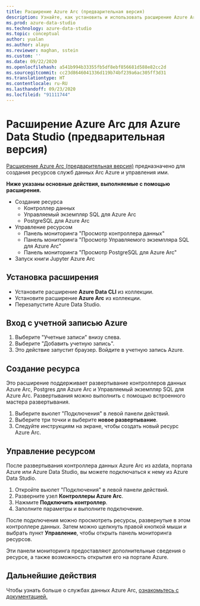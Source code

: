 ```yaml
---
title: Расширение Azure Arc (предварительная версия)
description: Узнайте, как установить и использовать расширение Azure Arc, чтобы испытать службы данных Azure ARC.
ms.prod: azure-data-studio
ms.technology: azure-data-studio
ms.topic: conceptual
author: yualan
ms.author: alayu
ms.reviewer: maghan, sstein
ms.custom: ''
ms.date: 09/22/2020
ms.openlocfilehash: a541b994b33355fb5df8ebf856681d588e82cc2d
ms.sourcegitcommit: cc23d8646041336d119b74bf239a6ac305ff3d31
ms.translationtype: HT
ms.contentlocale: ru-RU
ms.lasthandoff: 09/23/2020
ms.locfileid: "91111744"
---
```

# <a name="azure-arc-extension-for-azure-data-studio-preview"></a>Расширение Azure Arc для Azure Data Studio (предварительная версия)

[Расширение Azure Arc (предварительная версия)](https://aka.ms/azurearcdata-docs) предназначено для создания ресурсов служб данных Arc Azure и управления ими.

**Ниже указаны основные действия, выполняемые с помощью расширения.**
- Создание ресурса
    - Контроллер данных
    - Управляемый экземпляр SQL для Azure Arc
    - PostgreSQL для Azure Arc
- Управление ресурсом
    - Панель мониторинга "Просмотр контроллера данных"
    - Панель мониторинга "Просмотр Управляемого экземпляра SQL для Azure Arc"
    - Панель мониторинга "Просмотр PostgreSQL для Azure Arc"
- Запуск книги Jupyter Azure Arc

## <a name="install-the-extension"></a>Установка расширения
- Установите расширение **Azure Data CLI** из коллекции.
- Установите расширение **Azure Arc** из коллекции.
- Перезапустите Azure Data Studio.

## <a name="sign-in-with-azure-account"></a>Вход с учетной записью Azure
1. Выберите "Учетные записи" внизу слева.
1. Выберите "Добавить учетную запись".
1. Это действие запустит браузер. Войдите в учетную запись Azure.

## <a name="create-a-resource"></a>Создание ресурса
Это расширение поддерживает развертывание контроллеров данных Azure Arc, Postgres для Azure Arc и Управляемый экземпляр SQL для Azure Arc. Развертывания можно выполнить с помощью встроенного мастера развертывания.

1. Выберите вьюлет "Подключения" в левой панели действий.
1. Выберите три точки и выберите **новое развертывание**.
1. Следуйте инструкциям на экране, чтобы создать новый ресурс Azure Arc.

## <a name="manage-a-resource"></a>Управление ресурсом
После развертывания контроллера данных Azure Arc из azdata, портала Azure или Azure Data Studio, вы можете подключаться к нему из Azure Data Studio.

1. Откройте вьюлет "Подключения" в левой панели действий.
1. Разверните узел **Контроллеры Azure Arc**.
1. Нажмите **Подключить контроллер**.
1. Заполните параметры и выполните подключение.

После подключения можно просмотреть ресурсы, развернутые в этом контроллере данных. Затем можно щелкнуть правой кнопкой мыши и выбрать пункт **Управление**, чтобы открыть панель мониторинга ресурсов.  

Эти панели мониторинга предоставляют дополнительные сведения о ресурсе, а также возможность открытия его на портале Azure.

## <a name="next-steps"></a>Дальнейшие действия
Чтобы узнать больше о службах данных Azure Arc, [ознакомьтесь с документацией.](https://aka.ms/azurearcdata-docs)
